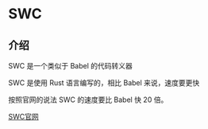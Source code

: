 # SWC

## 介绍
SWC 是一个类似于 Babel 的代码转义器

SWC 是使用 Rust 语言编写的，相比 Babel 来说，速度要更快

按照官网的说法 SWC 的速度要比 Babel 快 20 倍。

[SWC官网](https://swc.rs/)
